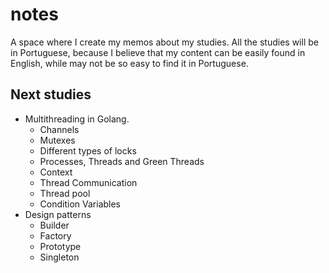 # notes

A space where I create my memos about my studies. All the studies will be in Portuguese, because I believe that my content can be easily found in English, while may not be so easy to find it in Portuguese.

## Next studies

- Multithreading in Golang.
  - Channels
  - Mutexes
  - Different types of locks
  - Processes, Threads and Green Threads
  - Context
  - Thread Communication
  - Thread pool
  - Condition Variables
- Design patterns
  - Builder
  - Factory
  - Prototype
  - Singleton
